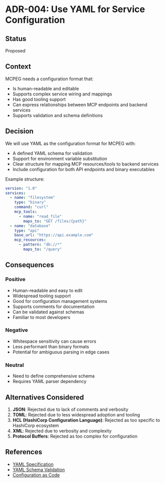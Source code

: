 # ADR-004: Use YAML for Service Configuration

## Status

Proposed

## Context

MCPEG needs a configuration format that:
- Is human-readable and editable
- Supports complex service wiring and mappings
- Has good tooling support
- Can express relationships between MCP endpoints and backend services
- Supports validation and schema definitions

## Decision

We will use YAML as the configuration format for MCPEG with:
- A defined YAML schema for validation
- Support for environment variable substitution
- Clear structure for mapping MCP resources/tools to backend services
- Include configuration for both API endpoints and binary executables

Example structure:
```yaml
version: "1.0"
services:
  - name: "filesystem"
    type: "binary"
    command: "curl"
    mcp_tools:
      - name: "read_file"
        maps_to: "GET /files/{path}"
  - name: "database"
    type: "api"
    base_url: "https://api.example.com"
    mcp_resources:
      - pattern: "db://*"
        maps_to: "/query"
```

## Consequences

### Positive

- Human-readable and easy to edit
- Widespread tooling support
- Good for configuration management systems
- Supports comments for documentation
- Can be validated against schemas
- Familiar to most developers

### Negative

- Whitespace sensitivity can cause errors
- Less performant than binary formats
- Potential for ambiguous parsing in edge cases

### Neutral

- Need to define comprehensive schema
- Requires YAML parser dependency

## Alternatives Considered

1. **JSON**: Rejected due to lack of comments and verbosity
2. **TOML**: Rejected due to less widespread adoption and tooling
3. **HCL (HashiCorp Configuration Language)**: Rejected as too specific to HashiCorp ecosystem
4. **XML**: Rejected due to verbosity and complexity
5. **Protocol Buffers**: Rejected as too complex for configuration

## References

- [YAML Specification](https://yaml.org/spec/)
- [YAML Schema Validation](https://json-schema.org/)
- [Configuration as Code](https://www.atlassian.com/continuous-delivery/principles/configuration-as-code)
